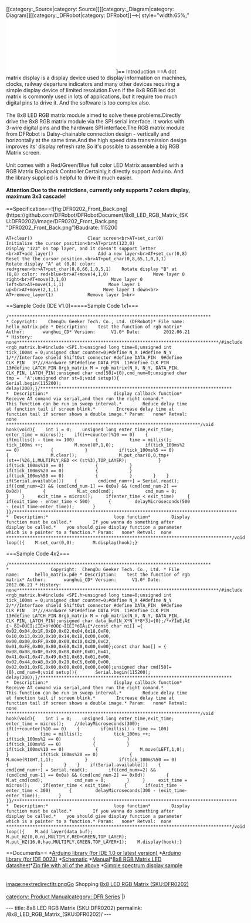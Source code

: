 <p>[[category:_Source|category: Source]][[category:_Diagram|category: Diagram]][[category:_DFRobot|category: DFRobot]]--&gt;{ style=&quot;width:65%;&quot; <embed src="DFR0202.jpg300pxthumblink=https:_www.dfrobot.com_product-780.html[https:_www.dfrobot.com_product-780.html_8x8_LED_RGB_Matrix_(SKU:DFR0202)" title="fig:File:DFR0202.jpg300pxthumblink=https://www.dfrobot.com/product-780.html[https://www.dfrobot.com/product-780.html 8x8 LED RGB Matrix (SKU:DFR0202)" />]== Introduction ==A dot matrix display is a display device used to display information on machines, clocks, railway departure indicators and many other devices requiring a simple display device of limited resolution.Even if the 8x8 RGB led dot matrix is commonly used in lots of applications, but it require too much digital pins to drive it. And the software is too complex also.<br /><br />The 8x8 LED RGB matrix module aimed to solve these problems.Directly drive the 8x8 RGB matrix module via the SPI serial interface. It works with 3-wire digital pins and the hardware SPI interface.The RGB matrix module from DFRobot is Daisy-chainable connection design - vertically and horizontally at the same time.And the high speed data transmission design improves its' display refresh rate.So it's possible to assemble a big RGB Matrix screen.<br /><br />Unit comes with a Red/Green/Blue full color LED Matrix assembled with a RGB Matrix Backpack Controller.Certainly,it directly support Arduino. And the library supplied is helpful to drive it much easier.<br /><br /><strong>Attention:Due to the restrictions, currently only supports 7 colors display, maximum 3x3 cascade!</strong><br /><br />==Specification==![fig:DFR0202_Front_Back.png](https://github.com/DFRobot/DFRobotDocument/8x8_LED_RGB_Matrix_(SKU:DFR0202)/image/DFR0202_Front_Back.png  "DFR0202_Front_Back.png")Baudrate: 115200</p>
<pre><code>AT+clear()                     Clear screen&lt;br&gt;AT+set_cur(0)                  Initialize the cursor position&lt;br&gt;AT+print(123,0)                Display &quot;123&quot; on top layer, and it doesn&#39;t support letter &lt;br&gt;AT+add_layer()                 Add a new layer&lt;br&gt;AT+set_cur(0,8)                Reset the the cursor position.&lt;br&gt;AT+put_char(0,8,65,1,0,3,1)    Rotate display &quot;A&quot; at (0,8) color: red+green&lt;br&gt;AT+put_char(8,8,66,1,0,5,1)    Rotate display &quot;B&quot; at (8,8) color: red+blue&lt;br&gt;AT+move(4,1,0)                 Move layer 0 right&lt;br&gt;AT+move(3,1,0)                 Move layer 0 left&lt;br&gt;AT+move(1,1,1)                 Move layer 1 up&lt;br&gt;AT+move(2,1,1)                 Move layer 1 down&lt;br&gt; AT+remove_layer(1)             Remove layer 1&lt;br&gt;</code></pre>
<p>==Sample Code (IDE V1.0)=====Sample Code 1x1===</p>
<pre class="sourceCode cpp"><code class="sourceCode cpp"><span class="co">/***************************************************************************** * Copyright:    ChengDu Geeker Tech. Co., Ltd. (DFRobot)* File name:      hello_matrix.pde * Description:    test the function of rgb matrix* Author:       wanghui_CD* Version:      V1.0* Date:         2012.06.21 * History:      none*****************************************************************************/</span>#include &lt;rgb_matrix.h&gt;#include &lt;SPI.h&gt;<span class="dt">unsigned</span> <span class="dt">long</span> time=<span class="dv">0</span>;<span class="dt">unsigned</span> <span class="dt">int</span> tick_100ms = <span class="dv">0</span>;<span class="dt">unsigned</span> <span class="dt">char</span> counter=<span class="dv">0</span>;#define N_X <span class="dv">1</span>#define N_Y <span class="dv">1</span><span class="co">/*//Interface shield ShiftOut connector #define DATA_PIN  9#define CLK_PIN   3*///Hardware SPI#define DATA_PIN  11#define CLK_PIN   13#define LATCH_PIN 8rgb_matrix M = rgb_matrix(N_X, N_Y, DATA_PIN, CLK_PIN, LATCH_PIN);unsigned char cmd[50]={0},cmd_num=0;unsigned char tmp =  &#39;A&#39;;unsigned char st=0;void setup(){       Serial.begin(115200);       delay(200);}/*************************************************************************                    *  Description:*                         display callback function*        Receive AT comand via serial,and then run the right comand.*        This function can be run in sweep interval.*        Reduce delay time at function tail if screen blink.*        Increase delay time at function tail if screen shows a double image.* Param:   none* Retval:  none **************************************************************************/void hook(void){    int i = 0;    unsigned long enter_time,exit_time;    enter_time = micros();    if((++counter)%10 == 0)    {        if(millis() - time &gt;= 100)        {            time = millis();            tick_100ms ++;            M.move(UP,1,0);            if(tick_100ms%2 == 0)            {            }            if(tick_100ms%5 == 0)            {                M.clear();                M.put_char(0,0,tmp+(st++)%26,1,MULTIPLY,RED &lt;&lt; (st%3),TOP_LAYER);            }            if(tick_100ms%10 == 0)            {            }            if(tick_100ms%20 == 0)            {            }            if(tick_100ms%50 == 0)            {            }        }    }    if(Serial.available())    {        cmd[cmd_num++] = Serial.read();        if((cmd_num&gt;=2) &amp;&amp; (cmd[cmd_num-1] == 0x0a) &amp;&amp; (cmd[cmd_num-2] == 0x0d))        {            M.at_cmd(cmd);            cmd_num = 0;        }     }     exit_time = micros();     if(enter_time &lt; exit_time)     {       if(exit_time - enter_time &lt; 500)       {         delayMicroseconds(500 - (exit_time-enter_time));       }     }}/*************************************************************************************                    *  Description:*                         loop function*        Display function must be called.*        If you wanna do something after display be called,*    you should give display function a parameter which is a pointer to a function.* Param:   none* Retval:  none **************************************************************************************/void loop(){    M.set_cur(0,0);       M.display(hook);}</span></code></pre>
<p>===Sample Code 4x2===</p>
<pre class="sourceCode cpp"><code class="sourceCode cpp"><span class="co">/***************************************************************************** *                Copyright:  ChengDu Geeker Tech. Co., Ltd. * File name:      hello_matrix.pde * Description:    test the function of rgb matrix* Author:       wanghui_CD* Version:      V1.0* Date:         2012.06.21 * History:      none*****************************************************************************/</span>#include &lt;rgb_matrix.h&gt;#include &lt;SPI.h&gt;<span class="dt">unsigned</span> <span class="dt">long</span> time=<span class="dv">0</span>;<span class="dt">unsigned</span> <span class="dt">int</span> tick_100ms = <span class="dv">0</span>;<span class="dt">unsigned</span> <span class="dt">char</span> counter=<span class="dv">0</span>;#define N_X <span class="dv">4</span>#define N_Y <span class="dv">2</span><span class="co">/*//Interface shield ShiftOut connector #define DATA_PIN  9#define CLK_PIN   3*///Hardware SPI#define DATA_PIN  11#define CLK_PIN   13#define LATCH_PIN 8rgb_matrix M = rgb_matrix(N_X, N_Y, DATA_PIN, CLK_PIN, LATCH_PIN);unsigned char data_buf[N_X*N_Y*8*3]={0};/*×ÝÏòÈ¡Ä££¬¸ßÎ»ÔÚÉÏ¡£ÏÈ×óºóÓÒ£¬ÏÈÉÏºóÏÂ¡£*/const char ni[] ={      0x02,0x04,0x1F,0xE0,0x02,0x04,0x18,0xF0,      0x10,0x13,0x10,0x10,0x14,0x18,0x00,0x00,      0x00,0x00,0xFF,0x00,0x00,0x10,0x20,0xC2,      0x01,0xFE,0x00,0x80,0x60,0x30,0x00,0x00};const char hao[] = {      0x08,0x08,0x0F,0xF8,0x08,0x0F,0x01,0x41,      0x41,0x41,0x47,0x49,0x51,0x63,0x01,0x00,      0x02,0x44,0xA8,0x10,0x28,0xC6,0x00,0x00,      0x02,0x01,0xFE,0x00,0x00,0x00,0x00,0x00};unsigned char cmd[50]={0},cmd_num=0;void setup(){       Serial.begin(115200);       delay(200);}/*************************************************************************                    *  Description:*                         display callback function*        Receive AT comand via serial,and then run the right comand.*        This function can be run in sweep interval.*        Reduce delay time at function tail if screen blink.*        Increase delay time at function tail if screen shows a double image.* Param:   none* Retval:  none **************************************************************************/void hook(void){    int i = 0;    unsigned long enter_time,exit_time;    enter_time = micros();    //delayMicroseconds(300);    if((++counter)%10 == 0)    {        if(millis() - time &gt;= 100)        {            time = millis();            tick_100ms ++;            if(tick_100ms%2 == 0)            {            }            if(tick_100ms%5 == 0)            {            }            if(tick_100ms%10 == 0)            {                M.move(LEFT,1,0);            }            if(tick_100ms%20 == 0)            {                M.move(RIGHT,1,1);            }            if(tick_100ms%50 == 0)            {            }        }    }    if(Serial.available())    {        cmd[cmd_num++] = Serial.read();        if((cmd_num&gt;=2) &amp;&amp; (cmd[cmd_num-1] == 0x0a) &amp;&amp; (cmd[cmd_num-2] == 0x0d))        {            M.at_cmd(cmd);            cmd_num = 0;        }     }     exit_time = micros();     if(enter_time &lt; exit_time)     {       if(exit_time - enter_time &lt; 300)       {         delayMicroseconds(300 - (exit_time-enter_time));       }     }}/*************************************************************************************                    *  Description:*                         loop function*        Display function must be called.*        If you wanna do something after display be called,*    you should give display function a parameter which is a pointer to a function.* Param:   none* Retval:  none **************************************************************************************/void loop(){    M.add_layer(data_buf);    M.put_HZ(0,0,ni,MULTIPLY,RED+GREEN,TOP_LAYER);    M.put_HZ(16,0,hao,MULTIPLY,GREEN,TOP_LAYER+1);    M.display(hook);} </span></code></pre>
<p>==Documents== *<a href="http://www.dfrobot.com/image/data/DFR0202/rgb_matrix_1.0%20v0.1.rar">Arduino library (for IDE 1.0 or latest version)</a> *<a href="http://www.dfrobot.com/image/data/DFR0202/rgb_matrix_0023%20v0.1.rar">Arduino library (for IDE 0023)</a> *<a href="http://www.dfrobot.com/image/data/DFR0202/LED%20Matrix%20V1.2%20sch.pdf">Schematic</a> *<a href="http://www.dfrobot.com/image/data/DFR0202/8x8%20LED%20RGB%20Matrix.pdf">Manual</a>*<a href="http://www.dfrobot.com/image/data/DFR0202/8x8%20rgb%20led%20dot%20matrix.pdf">8x8 RGB Matrix LED datasheet</a>*<a href="http://www.dfrobot.com/image/data/DFR0202/DFRobot%20DFR0202.zip">Zip file with all of the above</a> *<a href="http://www.dfrobot.com/community/2012/10/interactive-sound-light/">Simple spectrum display sample</a><br /><br /><br /><a href="image:nextredirectltr.png" title="wikilink">image:nextredirectltr.pngGo</a> Shopping <a href="https://www.dfrobot.com/product-780.html">8x8 LED RGB Matrix (SKU:DFR0202)</a><br /><br /><a href="category:_Product_Manual" title="wikilink">category: Product Manual</a><a href="category:_DFR_Series" title="wikilink">category: DFR Series</a> |}</p>---
title: 8x8 LED RGB Matrix (SKU:DFR0202)
permalink: /8x8_LED_RGB_Matrix_(SKU:DFR0202)/
---

